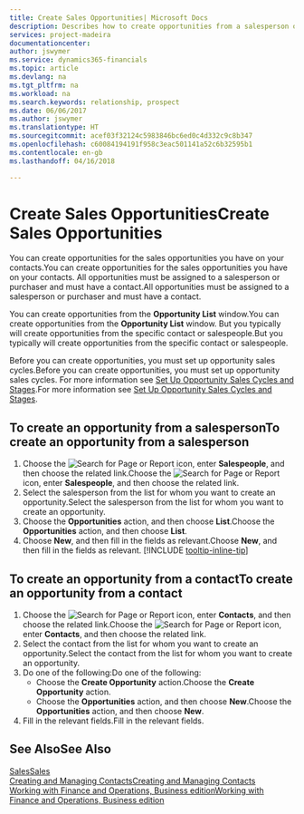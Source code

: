 ```yaml
---
title: Create Sales Opportunities| Microsoft Docs
description: Describes how to create opportunities from a salesperson or a contact in Finance and Operations, Business edition.
services: project-madeira
documentationcenter: 
author: jswymer
ms.service: dynamics365-financials
ms.topic: article
ms.devlang: na
ms.tgt_pltfrm: na
ms.workload: na
ms.search.keywords: relationship, prospect
ms.date: 06/06/2017
ms.author: jswymer
ms.translationtype: HT
ms.sourcegitcommit: acef03f32124c5983846bc6ed0c4d332c9c8b347
ms.openlocfilehash: c60084194191f958c3eac501141a52c6b32595b1
ms.contentlocale: en-gb
ms.lasthandoff: 04/16/2018

---
```

# <a name="create-sales-opportunities"></a><span data-ttu-id="6b146-103">Create Sales Opportunities</span><span class="sxs-lookup"><span data-stu-id="6b146-103">Create Sales Opportunities</span></span>
<span data-ttu-id="6b146-104">You can create opportunities for the sales opportunities you have on your contacts.</span><span class="sxs-lookup"><span data-stu-id="6b146-104">You can create opportunities for the sales opportunities you have on your contacts.</span></span> <span data-ttu-id="6b146-105">All opportunities must be assigned to a salesperson or purchaser and must have a contact.</span><span class="sxs-lookup"><span data-stu-id="6b146-105">All opportunities must be assigned to a salesperson or purchaser and must have a contact.</span></span>

<span data-ttu-id="6b146-106">You can create opportunities from the **Opportunity List** window.</span><span class="sxs-lookup"><span data-stu-id="6b146-106">You can create opportunities from the **Opportunity List** window.</span></span> <span data-ttu-id="6b146-107">But you typically will create opportunities from the specific contact or salespeople.</span><span class="sxs-lookup"><span data-stu-id="6b146-107">But you typically will create opportunities from the specific contact or salespeople.</span></span>

<span data-ttu-id="6b146-108">Before you can create opportunities, you must set up opportunity sales cycles.</span><span class="sxs-lookup"><span data-stu-id="6b146-108">Before you can create opportunities, you must set up opportunity sales cycles.</span></span> <span data-ttu-id="6b146-109">For more information see [Set Up Opportunity Sales Cycles and Stages](marketing-how-setup-opportunity-sales-cycles-stages.md).</span><span class="sxs-lookup"><span data-stu-id="6b146-109">For more information see [Set Up Opportunity Sales Cycles and Stages](marketing-how-setup-opportunity-sales-cycles-stages.md).</span></span>

## <a name="to-create-an-opportunity-from-a-salesperson"></a><span data-ttu-id="6b146-110">To create an opportunity from a salesperson</span><span class="sxs-lookup"><span data-stu-id="6b146-110">To create an opportunity from a salesperson</span></span>
1. <span data-ttu-id="6b146-111">Choose the ![Search for Page or Report](media/ui-search/search_small.png "Search for Page or Report icon") icon, enter **Salespeople**, and then choose the related link.</span><span class="sxs-lookup"><span data-stu-id="6b146-111">Choose the ![Search for Page or Report](media/ui-search/search_small.png "Search for Page or Report icon") icon, enter **Salespeople**, and then choose the related link.</span></span>
2. <span data-ttu-id="6b146-112">Select the salesperson from the list for whom you want to create an opportunity.</span><span class="sxs-lookup"><span data-stu-id="6b146-112">Select the salesperson from the list for whom you want to create an opportunity.</span></span>
3. <span data-ttu-id="6b146-113">Choose the **Opportunities** action, and then choose **List**.</span><span class="sxs-lookup"><span data-stu-id="6b146-113">Choose the **Opportunities** action, and then choose **List**.</span></span>
4. <span data-ttu-id="6b146-114">Choose **New**, and then fill in the fields as relevant.</span><span class="sxs-lookup"><span data-stu-id="6b146-114">Choose **New**, and then fill in the fields as relevant.</span></span> [!INCLUDE [tooltip-inline-tip](includes/tooltip-inline-tip_md.md)]  



## <a name="to-create-an-opportunity-from-a-contact"></a><span data-ttu-id="6b146-115">To create an opportunity from a contact</span><span class="sxs-lookup"><span data-stu-id="6b146-115">To create an opportunity from a contact</span></span>
1. <span data-ttu-id="6b146-116">Choose the ![Search for Page or Report](media/ui-search/search_small.png "Search for Page or Report icon") icon, enter **Contacts**, and then choose the related link.</span><span class="sxs-lookup"><span data-stu-id="6b146-116">Choose the ![Search for Page or Report](media/ui-search/search_small.png "Search for Page or Report icon") icon, enter **Contacts**, and then choose the related link.</span></span>
2. <span data-ttu-id="6b146-117">Select the contact from the list for whom you want to create an opportunity.</span><span class="sxs-lookup"><span data-stu-id="6b146-117">Select the contact from the list for whom you want to create an opportunity.</span></span>
3. <span data-ttu-id="6b146-118">Do one of the following:</span><span class="sxs-lookup"><span data-stu-id="6b146-118">Do one of the following:</span></span>
   * <span data-ttu-id="6b146-119">Choose the **Create Opportunity** action.</span><span class="sxs-lookup"><span data-stu-id="6b146-119">Choose the **Create Opportunity** action.</span></span>
   * <span data-ttu-id="6b146-120">Choose the  **Opportunities** action, and then choose **New**.</span><span class="sxs-lookup"><span data-stu-id="6b146-120">Choose the  **Opportunities** action, and then choose **New**.</span></span>
4. <span data-ttu-id="6b146-121">Fill in the relevant fields.</span><span class="sxs-lookup"><span data-stu-id="6b146-121">Fill in the relevant fields.</span></span>

## <a name="see-also"></a><span data-ttu-id="6b146-122">See Also</span><span class="sxs-lookup"><span data-stu-id="6b146-122">See Also</span></span>
[<span data-ttu-id="6b146-123">Sales</span><span class="sxs-lookup"><span data-stu-id="6b146-123">Sales</span></span>](sales-manage-sales.md)  
[<span data-ttu-id="6b146-124">Creating and Managing Contacts</span><span class="sxs-lookup"><span data-stu-id="6b146-124">Creating and Managing Contacts</span></span>](marketing-contacts.md)  
[<span data-ttu-id="6b146-125">Working with Finance and Operations, Business edition</span><span class="sxs-lookup"><span data-stu-id="6b146-125">Working with Finance and Operations, Business edition</span></span>](ui-work-product.md)

